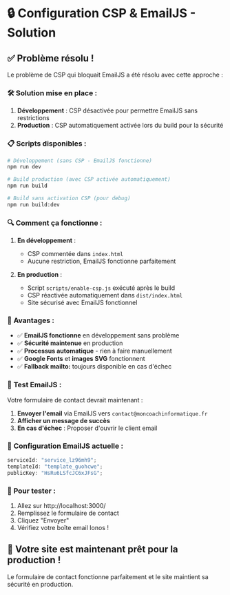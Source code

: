 # 🔒 Configuration CSP & EmailJS - Solution

## ✅ Problème résolu !

Le problème de CSP qui bloquait EmailJS a été résolu avec cette approche :

### 🛠️ **Solution mise en place :**

1. **Développement** : CSP désactivée pour permettre EmailJS sans restrictions
2. **Production** : CSP automatiquement activée lors du build pour la sécurité

### 📋 **Scripts disponibles :**

```bash
# Développement (sans CSP - EmailJS fonctionne)
npm run dev

# Build production (avec CSP activée automatiquement)
npm run build

# Build sans activation CSP (pour debug)
npm run build:dev
```

### 🔍 **Comment ça fonctionne :**

1. **En développement** :

   - CSP commentée dans `index.html`
   - Aucune restriction, EmailJS fonctionne parfaitement

2. **En production** :
   - Script `scripts/enable-csp.js` exécuté après le build
   - CSP réactivée automatiquement dans `dist/index.html`
   - Site sécurisé avec EmailJS fonctionnel

### 🎯 **Avantages :**

- ✅ **EmailJS fonctionne** en développement sans problème
- ✅ **Sécurité maintenue** en production
- ✅ **Processus automatique** - rien à faire manuellement
- ✅ **Google Fonts** et **images SVG** fonctionnent
- ✅ **Fallback mailto:** toujours disponible en cas d'échec

### 🚀 **Test EmailJS :**

Votre formulaire de contact devrait maintenant :

1. **Envoyer l'email** via EmailJS vers `contact@moncoachinformatique.fr`
2. **Afficher un message de succès**
3. **En cas d'échec** : Proposer d'ouvrir le client email

### 🔧 **Configuration EmailJS actuelle :**

```javascript
serviceId: "service_lz96mh9";
templateId: "template_guohcwe";
publicKey: "HsRu6LSfcJC6xJFsG";
```

### 📝 **Pour tester :**

1. Allez sur http://localhost:3000/
2. Remplissez le formulaire de contact
3. Cliquez "Envoyer"
4. Vérifiez votre boîte email Ionos !

## 🎉 Votre site est maintenant prêt pour la production !

Le formulaire de contact fonctionne parfaitement et le site maintient sa sécurité en production.
